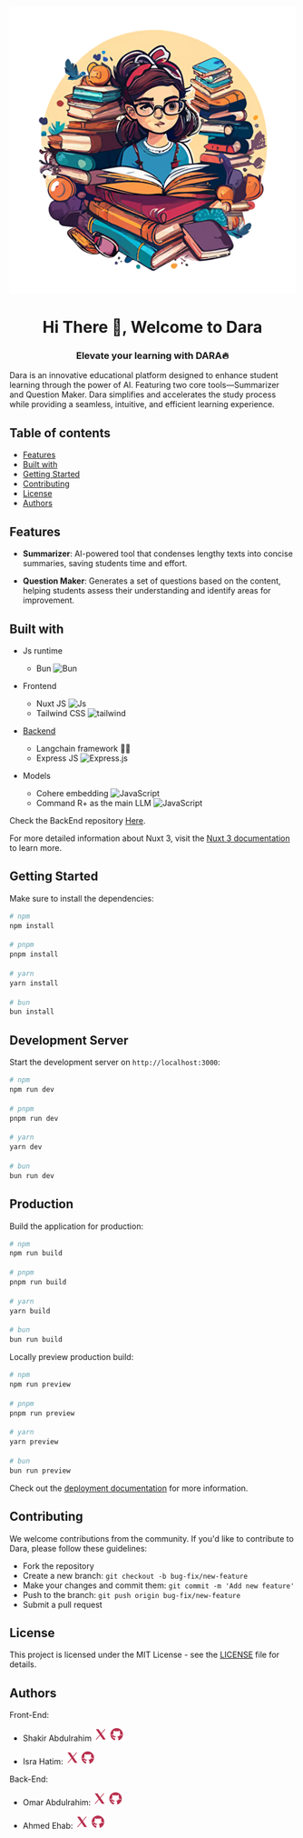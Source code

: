 ![MasterHead](/public/dara.png)
<h1 align="center">Hi There 👋, Welcome to Dara</h1>
<h3 align="center">Elevate your learning with DARA🔥</h3>

Dara is an innovative educational platform designed to enhance student learning through the power of AI. Featuring two core tools—Summarizer and Question Maker. Dara simplifies and accelerates the study process while providing a seamless, intuitive, and efficient learning experience.

## Table of contents
- [Features](#features)
- [Built with](#built-with)
- [Getting Started](#getting-started)
- [Contributing](#contributing)
- [License](#license)
- [Authors](#authors)

## Features
- **Summarizer**: AI-powered tool that condenses lengthy texts into concise summaries, saving students
time and effort.

- **Question Maker**: Generates a set of questions based on the content, helping students assess their understanding and identify areas for improvement.

## Built with
- Js runtime  
  - Bun <img src="https://bun.sh/logo.svg" alt="Bun" width="20" height="20"/>

- Frontend
  - Nuxt JS <img src="https://nuxt.com/assets/design-kit/icon-green.svg" alt="Js" width="20" height="20"/>
  - Tailwind CSS <img src="https://www.vectorlogo.zone/logos/tailwindcss/tailwindcss-icon.svg" alt="tailwind" width="20" height="20"/>

- [Backend](https://github.com/oovaa/dara)
  - Langchain framework 🦜🔗
  - Express JS <img src="https://images.credly.com/images/1c2c86e1-16ce-4e4d-a425-d1ac96bb026d/express.png" alt="Express.js" width="20" height="20"/>

- Models
  - Cohere embedding <img src="https://asset.brandfetch.io/idfDTLvPCK/id3WZ2-eYm.png" alt="JavaScript" width="20" height="20"/>
  - Command R+ as the main LLM <img src="https://pbs.twimg.com/media/GKUl-3NWUAAfC27.jpg:large" alt="JavaScript" width="50" height="20"/>

Check the BackEnd repository [Here](https://github.com/oovaa/dara).

For more detailed information about Nuxt 3, visit the [Nuxt 3 documentation](https://nuxt.com/docs/getting-started/introduction) to learn more.

## Getting Started

Make sure to install the dependencies:

```bash
# npm
npm install

# pnpm
pnpm install

# yarn
yarn install

# bun
bun install
```

## Development Server

Start the development server on `http://localhost:3000`:

```bash
# npm
npm run dev

# pnpm
pnpm run dev

# yarn
yarn dev

# bun
bun run dev
```

## Production

Build the application for production:

```bash
# npm
npm run build

# pnpm
pnpm run build

# yarn
yarn build

# bun
bun run build
```

Locally preview production build:

```bash
# npm
npm run preview

# pnpm
pnpm run preview

# yarn
yarn preview

# bun
bun run preview
```

Check out the [deployment documentation](https://nuxt.com/docs/getting-started/deployment) for more information.

## Contributing

We welcome contributions from the community. If you'd like to contribute to Dara, please follow these guidelines:

- Fork the repository
- Create a new branch: `git checkout -b bug-fix/new-feature`
- Make your changes and commit them: `git commit -m 'Add new feature'`
- Push to the branch: `git push origin bug-fix/new-feature`
- Submit a pull request

## License

This project is licensed under the MIT License - see the [LICENSE](LICENSE) file for details.

## Authors

  Front-End:
  - Shakir Abdulrahim [![Twitter](public/x2.svg)](https://x.com/shakir_abdoo) [![Github](public/git.svg)](https://github.com/shakir-abdo)

  - Isra Hatim: [![Twitter](public/x2.svg)](https://twitter.com/Sroo22o) [![Github](public/git.svg)](https://github.com/EsraaGD)


Back-End:
- Omar Abdulrahim: [![Twitter](public/x2.svg)](https://twitter.com/Omarvx211) [![Github](public/git.svg)](https://github.com/oovaa)

- Ahmed Ehab: [![Twitter](public/x2.svg)](https://twitter.com/ahmedeh0000000) [![Github](public/git.svg)](https://github.com/ahmedehab0)


